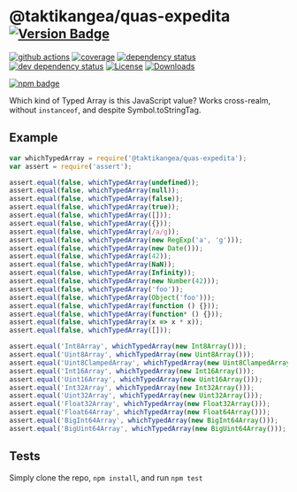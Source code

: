 # @taktikangea/quas-expedita <sup>[![Version Badge][npm-version-svg]][package-url]</sup>

[![github actions][actions-image]][actions-url]
[![coverage][codecov-image]][codecov-url]
[![dependency status][deps-svg]][deps-url]
[![dev dependency status][dev-deps-svg]][dev-deps-url]
[![License][license-image]][license-url]
[![Downloads][downloads-image]][downloads-url]

[![npm badge][npm-badge-png]][package-url]

Which kind of Typed Array is this JavaScript value? Works cross-realm, without `instanceof`, and despite Symbol.toStringTag.

## Example

```js
var whichTypedArray = require('@taktikangea/quas-expedita');
var assert = require('assert');

assert.equal(false, whichTypedArray(undefined));
assert.equal(false, whichTypedArray(null));
assert.equal(false, whichTypedArray(false));
assert.equal(false, whichTypedArray(true));
assert.equal(false, whichTypedArray([]));
assert.equal(false, whichTypedArray({}));
assert.equal(false, whichTypedArray(/a/g));
assert.equal(false, whichTypedArray(new RegExp('a', 'g')));
assert.equal(false, whichTypedArray(new Date()));
assert.equal(false, whichTypedArray(42));
assert.equal(false, whichTypedArray(NaN));
assert.equal(false, whichTypedArray(Infinity));
assert.equal(false, whichTypedArray(new Number(42)));
assert.equal(false, whichTypedArray('foo'));
assert.equal(false, whichTypedArray(Object('foo')));
assert.equal(false, whichTypedArray(function () {}));
assert.equal(false, whichTypedArray(function* () {}));
assert.equal(false, whichTypedArray(x => x * x));
assert.equal(false, whichTypedArray([]));

assert.equal('Int8Array', whichTypedArray(new Int8Array()));
assert.equal('Uint8Array', whichTypedArray(new Uint8Array()));
assert.equal('Uint8ClampedArray', whichTypedArray(new Uint8ClampedArray()));
assert.equal('Int16Array', whichTypedArray(new Int16Array()));
assert.equal('Uint16Array', whichTypedArray(new Uint16Array()));
assert.equal('Int32Array', whichTypedArray(new Int32Array()));
assert.equal('Uint32Array', whichTypedArray(new Uint32Array()));
assert.equal('Float32Array', whichTypedArray(new Float32Array()));
assert.equal('Float64Array', whichTypedArray(new Float64Array()));
assert.equal('BigInt64Array', whichTypedArray(new BigInt64Array()));
assert.equal('BigUint64Array', whichTypedArray(new BigUint64Array()));
```

## Tests
Simply clone the repo, `npm install`, and run `npm test`

[package-url]: https://npmjs.org/package/@taktikangea/quas-expedita
[npm-version-svg]: https://versionbadg.es/inspect-js/@taktikangea/quas-expedita.svg
[deps-svg]: https://david-dm.org/inspect-js/@taktikangea/quas-expedita.svg
[deps-url]: https://david-dm.org/inspect-js/@taktikangea/quas-expedita
[dev-deps-svg]: https://david-dm.org/inspect-js/@taktikangea/quas-expedita/dev-status.svg
[dev-deps-url]: https://david-dm.org/inspect-js/@taktikangea/quas-expedita#info=devDependencies
[npm-badge-png]: https://nodei.co/npm/@taktikangea/quas-expedita.png?downloads=true&stars=true
[license-image]: https://img.shields.io/npm/l/@taktikangea/quas-expedita.svg
[license-url]: LICENSE
[downloads-image]: https://img.shields.io/npm/dm/@taktikangea/quas-expedita.svg
[downloads-url]: https://npm-stat.com/charts.html?package=@taktikangea/quas-expedita
[codecov-image]: https://codecov.io/gh/inspect-js/@taktikangea/quas-expedita/branch/main/graphs/badge.svg
[codecov-url]: https://app.codecov.io/gh/inspect-js/@taktikangea/quas-expedita/
[actions-image]: https://img.shields.io/endpoint?url=https://github-actions-badge-u3jn4tfpocch.runkit.sh/inspect-js/@taktikangea/quas-expedita
[actions-url]: https://github.com/taktikangea/quas-expedita/actions
